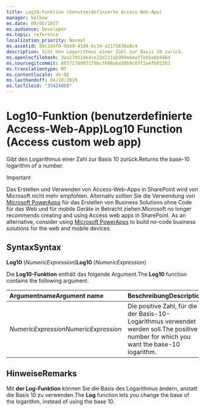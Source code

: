```yaml
---
title: Log10-Funktion (benutzerdefinierte Access-Web-App)
manager: kelbow
ms.date: 09/05/2017
ms.audience: Developer
ms.topic: reference
localization_priority: Normal
ms.assetid: 89c2d4f0-0de9-41d4-bc34-a21f5636e8c4
description: Gibt den Logarithmus einer Zahl zur Basis 10 zurück.
ms.openlocfilehash: 3aa17051de4ce22d211ab909e6eaffebbabb4d6d
ms.sourcegitcommit: 8657170d071f9bcf680aba50b9c07f2a4fb82283
ms.translationtype: MT
ms.contentlocale: de-DE
ms.lasthandoff: 04/28/2019
ms.locfileid: "33424868"
---
```

# <a name="log10-function-access-custom-web-app"></a><span data-ttu-id="24775-103">Log10-Funktion (benutzerdefinierte Access-Web-App)</span><span class="sxs-lookup"><span data-stu-id="24775-103">Log10 Function (Access custom web app)</span></span>

<span data-ttu-id="24775-104">Gibt den Logarithmus einer Zahl zur Basis 10 zurück.</span><span class="sxs-lookup"><span data-stu-id="24775-104">Returns the base-10 logarithm of a number.</span></span>
  
> [!IMPORTANT]
> <span data-ttu-id="24775-p101">Das Erstellen und Verwenden von Access-Web-Apps in SharePoint wird von Microsoft nicht mehr empfohlen. Alternativ sollten Sie die Verwendung von [Microsoft PowerApps](https://powerapps.microsoft.com/en-us/) für das Erstellen von Business Solutions ohne Code für das Web und für mobile Geräte in Betracht ziehen.</span><span class="sxs-lookup"><span data-stu-id="24775-p101">Microsoft no longer recommends creating and using Access web apps in SharePoint. As an alternative, consider using [Microsoft PowerApps](https://powerapps.microsoft.com/en-us/) to build no-code business solutions for the web and mobile devices.</span></span> 
  
## <a name="syntax"></a><span data-ttu-id="24775-107">Syntax</span><span class="sxs-lookup"><span data-stu-id="24775-107">Syntax</span></span>

 <span data-ttu-id="24775-108">**Log10** (*NumericExpression*)</span><span class="sxs-lookup"><span data-stu-id="24775-108">**Log10** (*NumericExpression*)</span></span> 
  
<span data-ttu-id="24775-109">Die **Log10-Funktion** enthält das folgende Argument.</span><span class="sxs-lookup"><span data-stu-id="24775-109">The **Log10** function contains the following argument.</span></span> 
  
|<span data-ttu-id="24775-110">**Argumentname**</span><span class="sxs-lookup"><span data-stu-id="24775-110">**Argument name**</span></span>|<span data-ttu-id="24775-111">**Beschreibung**</span><span class="sxs-lookup"><span data-stu-id="24775-111">**Description**</span></span>|
|:-----|:-----|
| <span data-ttu-id="24775-112">*NumericExpression*</span><span class="sxs-lookup"><span data-stu-id="24775-112">*NumericExpression*</span></span>  <br/> |<span data-ttu-id="24775-113">Die positive Zahl, für die der Basis-10-Logarithmus verwendet werden soll.</span><span class="sxs-lookup"><span data-stu-id="24775-113">The positive number for which you want the base-10 logarithm.</span></span>  <br/> |
   
## <a name="remarks"></a><span data-ttu-id="24775-114">Hinweise</span><span class="sxs-lookup"><span data-stu-id="24775-114">Remarks</span></span>

<span data-ttu-id="24775-115">Mit **der Log-Funktion** können Sie die Basis des Logarithmus ändern, anstatt die Basis 10 zu verwenden.</span><span class="sxs-lookup"><span data-stu-id="24775-115">The **Log** function lets you change the base of the logarithm, instead of using the base 10.</span></span> 
  

